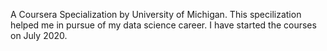 A Coursera Specialization by University of Michigan. This specilization helped me in pursue of my data science career. I have started the courses on July 2020. 
